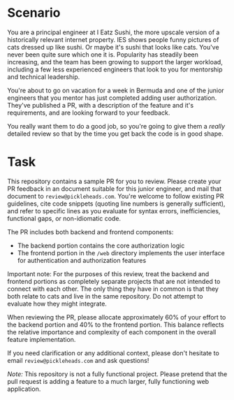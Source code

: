 # Scenario

You are a principal engineer at I Eatz Sushi, the more upscale version of a
historically relevant internet property. IES shows people funny pictures of cats
dressed up like sushi. Or maybe it's sushi that looks like cats. You've never
been quite sure which one it is. Popularity has steadily been increasing, and
the team has been growing to support the larger workload, including a few less
experienced engineers that look to you for mentorship and technical leadership.

You're about to go on vacation for a week in Bermuda and one of the junior
engineers that you mentor has just completed adding user authorization. They've
published a PR, with a description of the feature and it's requirements, and are
looking forward to your feedback.

You really want them to do a good job, so you're going to give them a _really_
detailed review so that by the time you get back the code is in good shape.

# Task

This repository contains a sample PR for you to review. Please create your PR
feedback in an document suitable for this junior engineer, and mail that
document to `review@pickleheads.com`. You're welcome to follow existing PR
guidelines, cite code snippets (quoting line numbers is generally sufficient),
and refer to specific lines as you evaluate for syntax errors, inefficiencies,
functional gaps, or non-idiomatic code.

The PR includes both backend and frontend components:
- The backend portion contains the core authorization logic
- The frontend portion in the `/web` directory implements the user interface for authentication and authorization features

Important note: For the purposes of this review, treat the backend and frontend portions as completely separate projects that are not intended to connect with each other. The only thing they have in common is that they both relate to cats and live in the same repository. Do not attempt to evaluate how they might integrate.

When reviewing the PR, please allocate approximately 60% of your effort to the backend portion and 40% to the frontend portion. This balance reflects the relative importance and complexity of each component in the overall feature implementation.

If you need clarification or any additional context, please don't hesitate to
email `review@pickleheads.com` and ask questions!

_Note:_ This repository is not a fully functional project. Please pretend that
the pull request is adding a feature to a much larger, fully functioning web
application.
